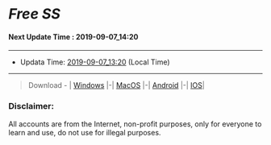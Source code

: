 
# *Free SS*

#### Next Update Time : 2019-09-07_14:20

---
* Updata Time: [2019-09-07_13:20](https://github.com/Geek-007/free-SS/blob/master/2019-09-07_13:20_FreeSS.txt) (Local Time)
---

> Download - | [Windows](https://github.com/shadowsocks/shadowsocks-windows/releases) |-| [MacOS](https://github.com/shadowsocks/shadowsocks-iOS/releases) |-| [Android](https://github.com/shadowsocks/shadowsocks-android/releases) |-| [IOS](https://itunes.apple.com/us/)|

### Disclaimer:
All accounts are from the Internet, non-profit purposes, only for everyone to learn and use, do not use for illegal purposes.
<br>
